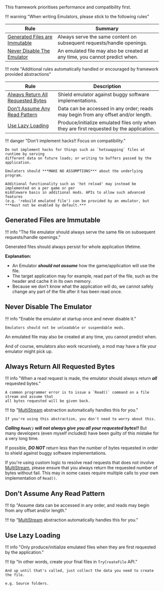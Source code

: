 This framework prioritises performance and compatibility first.

!!! warning "When writing Emulators, please stick to the following rules"

| Rule                                                            | Summary                                                                    |
| --------------------------------------------------------------- | -------------------------------------------------------------------------- |
| [Generated Files are Immutable](#generated-files-are-immutable) | Always serve the same content on subsequent requests/handle openings.      |
| [Never Disable The Emulator](#never-disable-the-emulator)       | An emulated file may also be created at any time, you cannot predict when. |

!!! note "Additional rules automatically handled or encouraged by framework provided abstractions"

| Rule                                                                    | Description                                                                              |
| ----------------------------------------------------------------------- | ---------------------------------------------------------------------------------------- |
| [Always Return All Requested Bytes](#always-return-all-requested-bytes) | Shield emulator against buggy software implementations.                                  |
| [Don't Assume Any Read Pattern](#dont-assume-any-read-pattern)          | Data can be accessed in any order; reads may begin from any offset and/or length.        |
| [Use Lazy Loading](#use-lazy-loading)                                   | Produce/initialize emulated files only when they are first requested by the application. |

!!! danger "Don't implement hacks!! Focus on compatibility."

    Do not implement hacks for things such as `hotswapping` files at runtime by serving
    different data on future loads; or writing to buffers passed by the application.

    Emulators should ***MAKE NO ASSUMPTIONS*** about the underlying program.

    Additional functionality such as 'hot reload' may instead be implemented on a per game or per
    middleware basis in additional mods. APIs to allow such advanced features
    (e.g. 'rebuild emulated file') can be provided by an emulator, but ***must not be enabled by default.***

## Generated Files are Immutable

!!! info "The file emulator should always serve the same file on subsequent requests/handle openings."

Generated files should always persist for whole application lifetime.

**Explanation:**

- An Emulator ***should not assume*** how the game/application will use the file.
- The target application may for example, read part of the file, such as the header and cache
  it in its own memory.
- Because we don't know what the application will do, we cannot safely change any part of the
  file after it has been read once.

## Never Disable The Emulator

!!! info "Enable the emulator at startup once and never disable it."

    Emulators should not be unloadable or suspendable mods.

An emulated file may also be created at any time, you cannot predict when.

And of course, emulators also work recursively, a mod may have a file your emulator might pick up.

## Always Return All Requested Bytes

!!! info "When a read request is made, the emulator should always return ***all*** requested bytes."

    A common programmer error is to issue a `Read()` command on a file stream and assume that
    all bytes requested will be given back.

!!! tip "[MultiStream][multistream] abstraction automatically handles this for you."

    If you're using this abstraction, you don't need to worry about this.

***Calling `Read()` will not always give you all your requested bytes!!***
But many developers (even myself included) have been guilty of this mistake for a very long time.

If possible, ***DO NOT*** return less than the number of bytes requested in order to shield
against buggy software implementations.

If you're using custom logic to resolve read requests that does not involve [MultiStream][multistream],
please ensure that you always return the requested number of bytes without fail. This may in some cases
require multiple calls to your own implementation of `Read()`.

## Don't Assume Any Read Pattern

!!! tip "Assume data can be accessed in any order, and reads may begin from any offset and/or length."

!!! tip "[MultiStream][multistream] abstraction automatically handles this for you."

## Use Lazy Loading

!!! info "Only produce/initialize emulated files when they are first requested by the application."

!!! tip "In other words, create your final files in `TryCreateFile` API."

    And up until that's called, just collect the data you need to create the file.

    e.g. Source folders.

[multistream]: ./Emulator-API.md#multistream